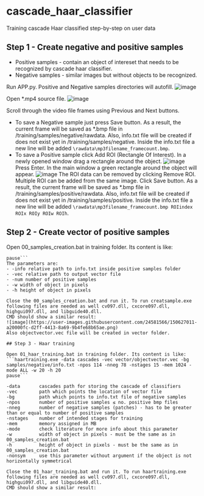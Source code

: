 # cascade_haar_classifier
 Training cascade Haar classified step-by-step on user data

## Step 1 - Create negative and positive samples

- Positive samples - contain an object of intereset that needs to be recognized by cascade haar classifier.
- Negative samples - similar images but without objects to be recognized.

Run APP.py. Positive and Negative samples directories will autofill.
![image](https://user-images.githubusercontent.com/24581566/150626859-722a6083-35d8-4878-8e65-641d340007db.png)

Open \*.mp4 source file.
![image](https://user-images.githubusercontent.com/24581566/150626883-621c59fa-5db3-4ad2-aab5-3bacbe2cdf2e.png)

Scroll through the video file frames using Previous and Next buttons. 

- To save a Negative sample just press Save button. As a result, the current frame will be saved as \*.bmp file in /training/samples/negative/rawdata. Also, info.txt file will be created if does not exist yet in /training/samples/negative. Inside the info.txt file a new line will be added ```\rawdata\mp3filename_framecount.bmp```.
- To save a Positive sample click Add ROI (Rectangle Of Interest). In a newly opened window drag a rectangle around the object.
![image](https://user-images.githubusercontent.com/24581566/150626930-7e05b39b-650a-41ac-b162-03e52cff90fb.png)
Press Enter. In the main window a green rectangle around the object will appear.
![image](https://user-images.githubusercontent.com/24581566/150626934-7cc380de-9552-4b8b-b776-67a995af3e8d.png)
The ROI data can be removed by clicking Remove ROI.
Multiple ROI can be added from the same image.
Click Save button. As a result, the current frame will be saved as \*.bmp file in /training/samples/positive/rawdata. Also, info.txt file will be created if does not exist yet in /training/samples/positive. Inside the info.txt file a new line will be added ```\rawdata\mp3filename_framecount.bmp ROIindex ROIx ROIy ROIw ROIh```.

## Step 2 - Create vector of positive samples

Open 00_samples_creation.bat in training folder. Its content is like:
```createsamples.exe -info samples/positive/info.txt -vec vector/objectvector.vec -num 114 -w 20 -h 20
pause```
The parameters are:
- -info relative path to info.txt inside positive samples folder
- -vec relative path to output vector file
- -num number of positive samples
- -w width of object in pixels
- -h height of object in pixels

Close the 00_samples_creation.bat and run it. To run creatsample.exe following files are needed as well cv097.dll, cxcore097.dll, highgui097.dll, and libguide40.dll.
CMD should show a similar result:
![image](https://user-images.githubusercontent.com/24581566/150627011-a20000fc-d2ff-4413-8a69-9b4fe68b65ae.png)
Also objectvector.vec file will be created in vector folder.

## Step 3 - Haar training

Open 01_haar_training.bat in training folder. Its content is like:
```haartraining.exe -data cascades -vec vector/objectvector.vec -bg samples/negative/info.txt -npos 114 -nneg 78 -nstages 15 -mem 1024 -mode ALL -w 20 -h 20
pause```

-data       cascades path for storing the cascade of classifiers
-vec        path which points the location of vector file
-bg         path which points to info.txt file of negative samples
-npos       number of positive samples ≤ no. positive bmp files
-nneg       number of negative samples (patches) - has to be greater than or equal to number of positive samples
-nstages    number of intended stages for training
-mem        memory assigned in MB
-mode       check literature for more info about this parameter
-w          width of object in pixels - must be the same as in 00_samples_creation.bat
-h          height of object in pixels - must be the same as in 00_samples_creation.bat
-nonsym     use this parameter without argument if the object is not horizontally symmetrical

Close the 01_haar_training.bat and run it. To run haartraining.exe following files are needed as well cv097.dll, cxcore097.dll, highgui097.dll, and libguide40.dll.
CMD should show a similar result:
